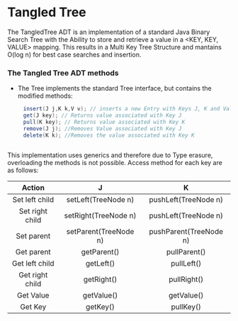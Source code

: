 # Tangled Tree

The TangledTree ADT is an implementation of a standard Java Binary Search Tree with the Ability to store and retrieve a value in a \<KEY, KEY, VALUE> mapping.
This results in a Multi Key Tree Structure and mantains O(log n) for best case searches and insertion.


### The Tangled Tree ADT methods
- The Tree implements the standard Tree interface, but contains the modified methods:

```Java
     insert(J j,K k,V v); // inserts a new Entry with Keys J, K and Value V
     get(J key); // Returns value associated with Key J
     pull(K key); // Returns value associated with Key K
     remove(J j); //Removes Value associated with Key J
     delete(K k); //Removes the value associated with Key K
     
```
     
 This implementation uses generics and therefore due to Type erasure, overloading the methods is not possible.
 Access method for each key are as follows:
 
 
|**Action**|**J**|**K**|
|:-----:|:-----:|:-----:|
|Set left child|setLeft(TreeNode n)|pushLeft(TreeNode n)|
|Set right child|setRight(TreeNode n)|pushLeft(TreeNode n)|
|Set parent|setParent(TreeNode n)|pushParent(TreeNode n)|
|Get parent|getParent()|pullParent()|
|Get left child|getLeft()|pullLeft()|
|Get right child|getRight()|pullRight()|
|Get Value|getValue()|getValue()|
|Get Key|getKey()|pullKey()|
